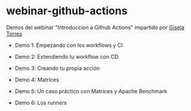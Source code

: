 # webinar-github-actions

Demos del webinar "Introduccion a Github Actions" impartido por [Gisela Torres](https://github.com/0GiS0)

  - Demo 1: Empezando con los workflows y CI

  - Demo 2: Extendiendo tu workflow con CD

  - Demo 3: Creando tu propia acción

  - Demo 4: Matrices

  - Demo 5: Un caso práctico con Matrices y Apache Benchmark

  - Demo 6: Los runners

